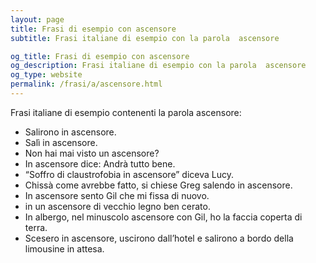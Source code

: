 ```yaml
---
layout: page
title: Frasi di esempio con ascensore 
subtitle: Frasi italiane di esempio con la parola  ascensore

og_title: Frasi di esempio con ascensore 
og_description: Frasi italiane di esempio con la parola  ascensore
og_type: website
permalink: /frasi/a/ascensore.html
---
```


Frasi italiane di esempio contenenti la parola ascensore:


- Salirono in ascensore.
- Salì in ascensore.
- Non hai mai visto un ascensore?
- In ascensore dice: Andrà tutto bene.
- “Soffro di claustrofobia in ascensore” diceva Lucy.
- Chissà come avrebbe fatto, si chiese Greg salendo in ascensore.
- In ascensore sento Gil che mi fissa di nuovo.
- in un ascensore di vecchio legno ben cerato.
- In albergo, nel minuscolo ascensore con Gil, ho la faccia coperta di terra.
- Scesero in ascensore, uscirono dall’hotel e salirono a bordo della limousine in attesa.
